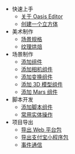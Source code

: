 * 快速上手
  * [关于 Oasis Editor](${book.editor}README.md)
  * [创建一个立方体](${book.editor}cube.md)
* 美术制作
  * [场景规格](${book.editor}art.md)
  * [纹理烘焙](${book.editor}bake.md)
* 场景制作
  * [添加组件](${book.editor}component.md)
  * [添加相机组件](${book.editor}camera.md)
  * [添加变换组件](${book.editor}transform.md)
  * [添加 3D 模型组件](${book.editor}model.md)
  * [添加 Mars 组件](${book.editor}mars.md)
* 脚本开发 
  * [添加脚本组件](${book.editor}script.md)
  * [常用实体操作](${book.editor}entity.md)
* 项目导出
  * [导出 Web 平台包](${book.editor}export-web.md)
  * [导出支付宝小程序包](${book.editor}export-minprogram.md)
  * [事件通信](${book.editor}event.md)